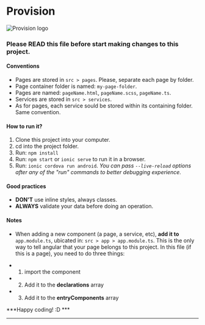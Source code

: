 
# Provision
![Provision logo](https://github.com/leinadpb/provision/src/assets/imgs/logo.svg "Provision App")

### Please READ this file before start making changes to this project.

#### Conventions
* Pages are stored in `src > pages`. Please, separate each page by folder.
* Page container folder is named: `my-page-folder`.
* Pages are named: `pageName.html`, `pageName.scss`, `pageName.ts`.
* Services are stored in `src > services`.
* As for pages, each service sould be stored within its containing folder. Same convention.

#### How to run it?
1. Clone this project into your computer.
2. cd into the project folder.
3. Run: `npm install`
4. Run: `npm start` or `ionic serve` to run it in a browser.
4. Run: `ionic cordova run android`.
*_You can pass `--live-reload` options after any of the "run" commands to better debugging experience._*

#### Good practices
* **DON'T** use inline styles, always classes.
* **ALWAYS** validate your data before doing an operation.

#### Notes
* When adding a new component (a page, a service, etc), **add it to** `app.module.ts`, ubicated in: `src > app > app.module.ts`. This is the only way to tell angular that your page belongs to this project. In this file (if this is a page), you need to do three things:
- 1. import the component
- 2. Add it to the **declarations** array
- 3. Add it to the **entryComponents** array

***Happy coding! :D ***
___
